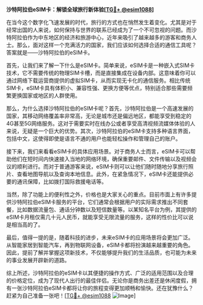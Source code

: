 **沙特阿拉伯eSIM卡：解锁全球旅行新体验[[TG💪+ @esim1088](https://t.me/s/esim1088)]**

在当今这个数字化飞速发展的时代，旅行的方式也在悄然发生着变化。尤其是对于经常出国的人来说，如何保持与世界的联系已经成为了一个不可忽视的问题。而沙特阿拉伯作为中东地区的经济和旅游中心，近年来吸引了越来越多的游客和商务人士。那么，面对这样一个充满活力的国家，我们应该如何选择合适的通信工具呢？答案就是——沙特阿拉伯的eSIM卡。

首先，让我们来了解一下什么是eSIM卡。简单来说，eSIM卡是一种嵌入式SIM卡技术，它不需要传统的物理SIM卡槽，而是直接集成在设备内部。这意味着你可以通过网络下载运营商提供的虚拟SIM卡，从而实现无卡化的通信服务。相比传统SIM卡，eSIM卡具有体积小、兼容性强、更换方便等优点，特别适合那些需要频繁更换国家或地区的人群使用。

那么，为什么选择沙特阿拉伯的eSIM卡呢？首先，沙特阿拉伯是一个高速发展的国家，其移动网络覆盖率非常高，无论是城市还是偏远地区，都能享受到稳定的4G甚至5G网络服务。这对于需要实时在线办公或者享受高清视频流媒体体验的人来说，无疑是一个巨大的优势。其次，沙特阿拉伯的eSIM卡支持多种语言界面，包括中文，这使得即使是语言不通的用户也能轻松操作和管理自己的账户。

接下来，我们来看看eSIM卡的具体应用场景。对于商务人士而言，eSIM卡可以帮助他们在短时间内快速接入当地的网络环境，确保重要邮件、文件传输以及视频会议的顺利进行。而对于普通游客来说，eSIM卡则可以让他们随时随地分享旅行照片、查看地图导航以及查询本地信息。此外，在紧急情况下，eSIM卡还能提供必要的通讯保障，比如拨打国际救援电话等。

当然，除了功能上的便利性之外，价格也是大家关心的重点。目前市面上有许多提供沙特阿拉伯eSIM卡服务的平台，它们通常会根据用户的实际需求推出不同套餐，比如数据流量包、通话分钟数以及短信数量等。以某知名平台为例，其提供的eSIM卡月租仅需几十元人民币，就能享受无限流量的服务，这样的性价比可以说是相当高的了。

最后，值得一提的是，随着科技的进步，未来eSIM卡的应用场景将会更加广泛。从智能家居到智能汽车，再到物联网设备，eSIM卡都将扮演越来越重要的角色。因此，提前了解并掌握这项新技术，不仅能够提升我们的生活品质，也可能为未来的事业发展开辟新的道路。

综上所述，沙特阿拉伯的eSIM卡以其便捷的操作方式、广泛的适用范围以及合理的价格定位，成为了现代人出行的最佳伴侣。无论你是商务出差还是休闲度假，拥有一张沙特阿拉伯eSIM卡都将让你的旅程变得更加顺畅和愉快。还在犹豫什么？赶紧为自己准备一张吧！[[TG💪+ @esim1088](https://t.me/s/esim1088) ![Image](https://i.postimg.cc/4NQfJmqS/Snipaste-2025-05-13-00-14-12.png)]